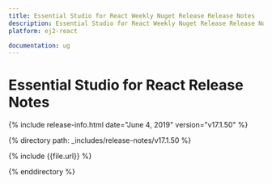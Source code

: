 ```yaml
---
title: Essential Studio for React Weekly Nuget Release Release Notes  
description: Essential Studio for React Weekly Nuget Release Release Notes  
platform: ej2-react

documentation: ug
---
```


# Essential Studio for  React  Release Notes  

{% include release-info.html date="June 4, 2019"   version="v17.1.50"  %} 

{% directory path: _includes/release-notes/v17.1.50 %}

{% include {{file.url}} %}

{% enddirectory %}
